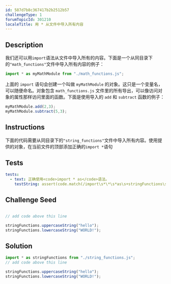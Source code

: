 ```yaml
---
id: 587d7b8c367417b2b2512b57
challengeType: 1
forumTopicId: 301210
localeTitle: 用 * 从文件中导入所有内容
---
```


## Description
<section id='description'>
我们还可以用<code>import</code>语法从文件中导入所有的内容。下面是一个从同目录下的<code>"math_functions"</code>文件中导入所有内容的例子：

```js
import * as myMathModule from "./math_functions.js";
```

上面的 <code>import</code> 语句会创建一个叫做 <code>myMathModule</code> 的对象。这只是一个变量名，可以随便命名。对象包含 <code>math_functions.js</code> 文件里的所有导出，可以像访问对象的属性那样访问里面的函数。下面是使用导入的 <code>add</code> 和 <code>subtract</code> 函数的例子：

```js
myMathModule.add(2,3);
myMathModule.subtract(5,3);
```

</section>

## Instructions
<section id='instructions'>
下面的代码需要从同目录下的<code>"string_functions"</code>文件中导入所有内容。使用提供的对象，在当前文件的顶部添加正确的<code>import *</code>语句
</section>

## Tests
<section id='tests'>

```yml
tests:
  - text: 正确使用<code>import * as</code>语法。
    testString: assert(code.match(/import\s*\*\s*as\s+stringFunctions\s+from\s*('|")\.\/string_functions\.js\1/g));
```

</section>

## Challenge Seed
<section id='challengeSeed'>
<div id='js-seed'>

```js

// add code above this line

stringFunctions.uppercaseString("hello");
stringFunctions.lowercaseString("WORLD!");
```

</div>
</section>

## Solution
<section id='solution'>

```js
import * as stringFunctions from "./string_functions.js";
// add code above this line

stringFunctions.uppercaseString("hello");
stringFunctions.lowercaseString("WORLD!");
```

</section>
